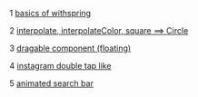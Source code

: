 1 [basics of withspring](./practice/Practice01.jsx)

2 [interpolate, interpolateColor, square ==> Circle](./practice/Practice02.jsx)

3 [dragable component (floating)](./practice/Practice03.jsx)

4 [instagram double tap like](./practice/Practice04.jsx)

5 [animated search bar](./practice/Practice05.jsx)
